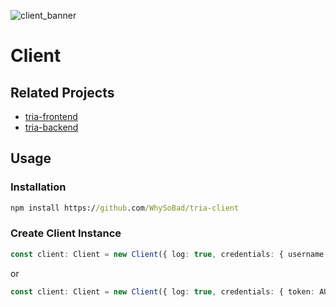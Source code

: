 ![client_banner](https://user-images.githubusercontent.com/49595640/130368393-8f5a1d8d-eee1-4955-85ac-46718e1a21b4.png)
# Client
## Related Projects

* [tria-frontend](https://github.com/WhySoBad/tria-frontend)
* [tria-backend](https://github.com/WhySoBad/tria-backend)

## Usage

### Installation

```cmd
npm install https://github.com/WhySoBad/tria-client
```

### Create Client Instance
```typescript
const client: Client = new Client({ log: true, credentials: { username: MAIL_ADDRESS, password: PASSWORD });
```
or

```typescript
const client: Client = new Client({ log: true, credentials: { token: AUTH_JWT });
```
